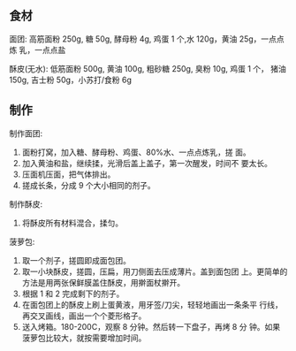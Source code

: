 ## 食材
面团:
高筋面粉 250g, 糖 50g, 酵母粉 4g, 鸡蛋 1 个,水 120g，黄油 25g，一点点炼
乳，一点点盐

酥皮(无水):
低筋面粉 500g, 黄油 100g, 粗砂糖 250g, 臭粉 10g, 鸡蛋 1 个，
猪油 150g, 吉士粉 50g，小苏打/食粉 6g

## 制作
制作面团:
1. 面粉打窝，加入糖、酵母粉、鸡蛋、80%水、一点点炼乳，搓
面。
2. 加入黄油和盐，继续揉，光滑后盖上盖子，第一次醒发，时间不
要太长。
3. 压面机压面，把气体排出。
4. 搓成长条，分成 9 个大小相同的剂子。

制作酥皮:
1. 将酥皮所有材料混合，揉匀。

菠萝包:
1. 取一个剂子，搓圆即成面包团。
2. 取一小块酥皮，搓圆，压扁，用刀侧面去压成薄片。盖到面包团
上。更简单的方法是用两张保鲜膜盖住酥皮，用擀面杖擀开。
3. 根据 1 和 2 完成剩下的剂子。
4. 在面包团上的酥皮上刷上蛋黄液，用牙签/刀尖，轻轻地画出一条条平
行线，再交叉画线，画出一个个菱形格子。
5. 送入烤箱。180-200C，观察 8 分钟。然后转一下盘子，再烤 8 分
钟。如果菠萝包比较大，就按需要增加时间。